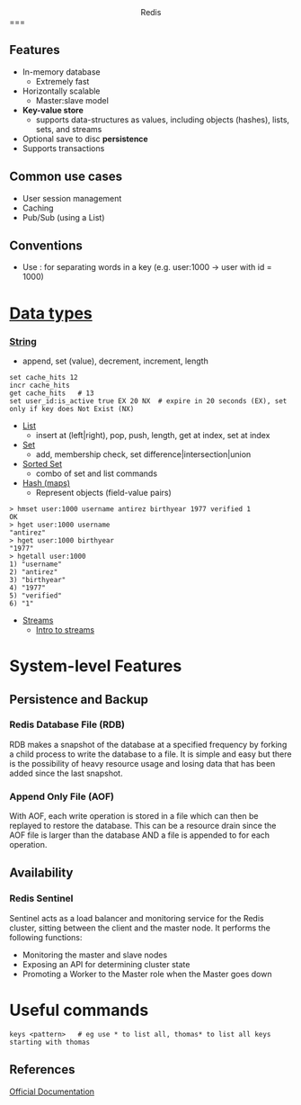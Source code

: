<div align="center">Redis</div>
===

## Features
- In-memory database
  - Extremely fast
- Horizontally scalable
  - Master:slave model
- **Key-value store**
  - supports data-structures as values, including objects (hashes), lists, sets, and streams
- Optional save to disc **persistence**
- Supports transactions


## Common use cases
- User session management
- Caching
- Pub/Sub (using a List)

## Conventions
- Use : for separating words in a key (e.g. user:1000 -> user with id = 1000)

# [Data types](https://redis.io/topics/data-types-intro)
### [String](https://redis.io/commands#string)
  - append, set (value), decrement, increment, length
```
set cache_hits 12
incr cache_hits
get cache_hits   # 13 
set user_id:is_active true EX 20 NX  # expire in 20 seconds (EX), set only if key does Not Exist (NX)
```
- [List](https://redis.io/commands#list)
  - insert at (left|right), pop, push, length, get at index, set at index
- [Set](https://redis.io/commands#set)
  - add, membership check, set difference|intersection|union 
- [Sorted Set](https://redis.io/commands#sorted_set)
  - combo of set and list commands
- [Hash (maps)](https://redis.io/commands#hash)
  - Represent objects (field-value pairs)
```
> hmset user:1000 username antirez birthyear 1977 verified 1
OK
> hget user:1000 username
"antirez"
> hget user:1000 birthyear
"1977"
> hgetall user:1000
1) "username"
2) "antirez"
3) "birthyear"
4) "1977"
5) "verified"
6) "1"
```
- [Streams](https://redis.io/commands#stream)
  - [Intro to streams](https://redis.io/topics/streams-intro)


# System-level Features
## Persistence and Backup
### Redis Database File (RDB)
RDB makes a snapshot of the database at a specified frequency by forking a child process to write the database to a file.  It is simple and easy but there is the possibility of heavy resource usage and losing data that has been added since the last snapshot.
### Append Only File (AOF)
With AOF, each write operation is stored in a file which can then be replayed to restore the database.  This can be a resource drain since the AOF file is larger than the database AND a file is appended to for each operation.

## Availability
### Redis Sentinel
Sentinel acts as a load balancer and monitoring service for the Redis cluster, sitting between the client and the master node.  It performs the following functions:
- Monitoring the master and slave nodes
- Exposing an API for determining cluster state
- Promoting a Worker to the Master role when the Master goes down


# Useful commands
```
keys <pattern>   # eg use * to list all, thomas* to list all keys starting with thomas
```


## References
[Official Documentation](https://redis.io/documentation)